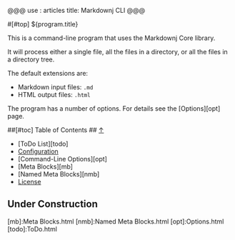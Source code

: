 @@@
use : articles
title: Markdownj CLI
@@@


#[#top] ${program.title}

This is a command-line program that uses the Markdownj Core library.

It will process either a single file, all the files in a directory,
or all the files in a directory tree.

The default extensions are:

- Markdown input files: `.md`
- HTML output files: `.html`

The program has a number of options. For details see the [Options][opt] page.

##[#toc] Table of Contents ## [&uarr;](#top)

- [ToDo List][todo]
- [Configuration][conf]
- [Command-Line Options][opt]
- [Meta Blocks][mb]
- [Named Meta Blocks][nmb]
- [License][lic]


## Under Construction



[conf]:Configuration.html
[lic]:LICENSE.html
[mb]:Meta Blocks.html
[nmb]:Named Meta Blocks.html
[opt]:Options.html
[todo]:ToDo.html
